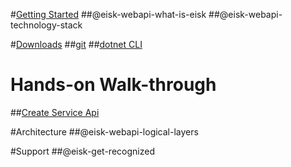 #[Getting Started](xref:eisk-webapi-get-started)
##@eisk-webapi-what-is-eisk
##@eisk-webapi-technology-stack

#[Downloads](@eisk-webapi-downloads)
##[git](xref:eisk-webapi-download-options-git)
##[dotnet CLI](@eisk-webapi-download-options-dotnet-new)

# Hands-on Walk-through
##[Create Service Api](xref:eisk-webapi-handson-walkthrough-create-service-api)

#Architecture
##@eisk-webapi-logical-layers

#Support
##@eisk-get-recognized
